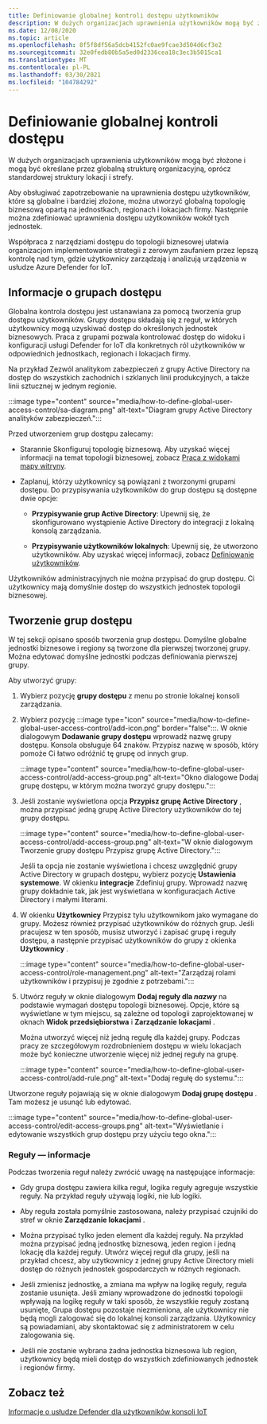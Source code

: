 ```yaml
---
title: Definiowanie globalnej kontroli dostępu użytkowników
description: W dużych organizacjach uprawnienia użytkowników mogą być złożone i mogą być określane przez globalną strukturę organizacyjną, oprócz standardowej struktury lokacji i strefy.
ms.date: 12/08/2020
ms.topic: article
ms.openlocfilehash: 8f5f8df56a5dcb4152fc0ae9fcae3d504d6cf3e2
ms.sourcegitcommit: 32e0fedb80b5a5ed0d2336cea18c3ec3b5015ca1
ms.translationtype: MT
ms.contentlocale: pl-PL
ms.lasthandoff: 03/30/2021
ms.locfileid: "104784292"
---
```

# <a name="define-global-access-control"></a>Definiowanie globalnej kontroli dostępu

W dużych organizacjach uprawnienia użytkowników mogą być złożone i mogą być określane przez globalną strukturę organizacyjną, oprócz standardowej struktury lokacji i strefy.

Aby obsługiwać zapotrzebowanie na uprawnienia dostępu użytkowników, które są globalne i bardziej złożone, można utworzyć globalną topologię biznesową opartą na jednostkach, regionach i lokacjach firmy. Następnie można zdefiniować uprawnienia dostępu użytkowników wokół tych jednostek.

Współpraca z narzędziami dostępu do topologii biznesowej ułatwia organizacjom implementowanie strategii z zerowym zaufaniem przez lepszą kontrolę nad tym, gdzie użytkownicy zarządzają i analizują urządzenia w usłudze Azure Defender for IoT.

## <a name="about-access-groups"></a>Informacje o grupach dostępu

Globalna kontrola dostępu jest ustanawiana za pomocą tworzenia grup dostępu użytkowników. Grupy dostępu składają się z reguł, w których użytkownicy mogą uzyskiwać dostęp do określonych jednostek biznesowych. Praca z grupami pozwala kontrolować dostęp do widoku i konfiguracji usługi Defender for IoT dla konkretnych ról użytkowników w odpowiednich jednostkach, regionach i lokacjach firmy.

Na przykład Zezwól analitykom zabezpieczeń z grupy Active Directory na dostęp do wszystkich zachodnich i szklanych linii produkcyjnych, a także linii sztucznej w jednym regionie.

:::image type="content" source="media/how-to-define-global-user-access-control/sa-diagram.png" alt-text="Diagram grupy Active Directory analityków zabezpieczeń.":::

Przed utworzeniem grup dostępu zalecamy:

- Starannie Skonfiguruj topologię biznesową. Aby uzyskać więcej informacji na temat topologii biznesowej, zobacz [Praca z widokami mapy witryny](how-to-gain-insight-into-global-regional-and-local-threats.md#work-with-site-map-views).

- Zaplanuj, którzy użytkownicy są powiązani z tworzonymi grupami dostępu. Do przypisywania użytkowników do grup dostępu są dostępne dwie opcje:

  - **Przypisywanie grup Active Directory**: Upewnij się, że skonfigurowano wystąpienie Active Directory do integracji z lokalną konsolą zarządzania.
  
  - **Przypisywanie użytkowników lokalnych**: Upewnij się, że utworzono użytkowników. Aby uzyskać więcej informacji, zobacz [Definiowanie użytkowników](how-to-create-and-manage-users.md#define-users).

Użytkowników administracyjnych nie można przypisać do grup dostępu. Ci użytkownicy mają domyślnie dostęp do wszystkich jednostek topologii biznesowej.

## <a name="create-access-groups"></a>Tworzenie grup dostępu

W tej sekcji opisano sposób tworzenia grup dostępu. Domyślne globalne jednostki biznesowe i regiony są tworzone dla pierwszej tworzonej grupy. Można edytować domyślne jednostki podczas definiowania pierwszej grupy.

Aby utworzyć grupy:

1. Wybierz pozycję **grupy dostępu** z menu po stronie lokalnej konsoli zarządzania.

2. Wybierz pozycję :::image type="icon" source="media/how-to-define-global-user-access-control/add-icon.png" border="false":::. W oknie dialogowym **Dodawanie grupy dostępu** wprowadź nazwę grupy dostępu. Konsola obsługuje 64 znaków. Przypisz nazwę w sposób, który pomoże Ci łatwo odróżnić tę grupę od innych grup.

   :::image type="content" source="media/how-to-define-global-user-access-control/add-access-group.png" alt-text="Okno dialogowe Dodaj grupę dostępu, w którym można tworzyć grupy dostępu.":::

3. Jeśli zostanie wyświetlona opcja **Przypisz grupę Active Directory** , można przypisać jedną grupę Active Directory użytkowników do tej grupy dostępu.

   :::image type="content" source="media/how-to-define-global-user-access-control/add-access-group.png" alt-text="W oknie dialogowym Tworzenie grupy dostępu Przypisz grupę Active Directory.":::

   Jeśli ta opcja nie zostanie wyświetlona i chcesz uwzględnić grupy Active Directory w grupach dostępu, wybierz pozycję **Ustawienia systemowe**. W okienku **integracje** Zdefiniuj grupy. Wprowadź nazwę grupy dokładnie tak, jak jest wyświetlana w konfiguracjach Active Directory i małymi literami.

5. W okienku **Użytkownicy** Przypisz tylu użytkownikom jako wymagane do grupy. Możesz również przypisać użytkowników do różnych grup. Jeśli pracujesz w ten sposób, musisz utworzyć i zapisać grupę i reguły dostępu, a następnie przypisać użytkowników do grupy z okienka **Użytkownicy** .

   :::image type="content" source="media/how-to-define-global-user-access-control/role-management.png" alt-text="Zarządzaj rolami użytkowników i przypisuj je zgodnie z potrzebami.":::

6. Utwórz reguły w oknie dialogowym **Dodaj reguły dla *nazwy*** na podstawie wymagań dostępu topologii biznesowej. Opcje, które są wyświetlane w tym miejscu, są zależne od topologii zaprojektowanej w oknach **Widok przedsiębiorstwa** i **Zarządzanie lokacjami** . 

   Można utworzyć więcej niż jedną regułę dla każdej grupy. Podczas pracy ze szczegółowym rozdrobnieniem dostępu w wielu lokacjach może być konieczne utworzenie więcej niż jednej reguły na grupę. 

   :::image type="content" source="media/how-to-define-global-user-access-control/add-rule.png" alt-text="Dodaj regułę do systemu.":::

Utworzone reguły pojawiają się w oknie dialogowym **Dodaj grupę dostępu** . Tam możesz je usunąć lub edytować.

:::image type="content" source="media/how-to-define-global-user-access-control/edit-access-groups.png" alt-text="Wyświetlanie i edytowanie wszystkich grup dostępu przy użyciu tego okna.":::

### <a name="about-rules"></a>Reguły — informacje

Podczas tworzenia reguł należy zwrócić uwagę na następujące informacje:

- Gdy grupa dostępu zawiera kilka reguł, logika reguły agreguje wszystkie reguły. Na przykład reguły używają logiki, nie lub logiki.

- Aby reguła została pomyślnie zastosowana, należy przypisać czujniki do stref w oknie **Zarządzanie lokacjami** .

- Można przypisać tylko jeden element dla każdej reguły. Na przykład można przypisać jedną jednostkę biznesową, jeden region i jedną lokację dla każdej reguły. Utwórz więcej reguł dla grupy, jeśli na przykład chcesz, aby użytkownicy z jednej grupy Active Directory mieli dostęp do różnych jednostek gospodarczych w różnych regionach.

- Jeśli zmienisz jednostkę, a zmiana ma wpływ na logikę reguły, reguła zostanie usunięta. Jeśli zmiany wprowadzone do jednostki topologii wpływają na logikę reguły w taki sposób, że wszystkie reguły zostaną usunięte, Grupa dostępu pozostaje niezmieniona, ale użytkownicy nie będą mogli zalogować się do lokalnej konsoli zarządzania. Użytkownicy są powiadamiani, aby skontaktować się z administratorem w celu zalogowania się.

- Jeśli nie zostanie wybrana żadna jednostka biznesowa lub region, użytkownicy będą mieli dostęp do wszystkich zdefiniowanych jednostek i regionów firmy.

## <a name="see-also"></a>Zobacz też

[Informacje o usłudze Defender dla użytkowników konsoli IoT](how-to-create-and-manage-users.md)

